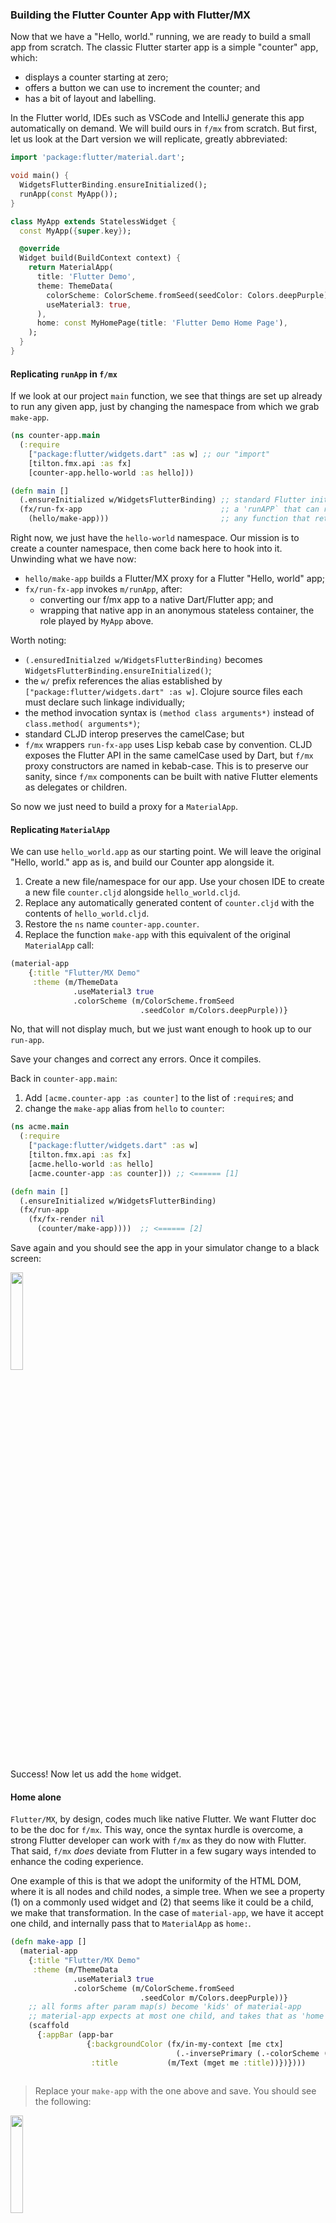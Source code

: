 ### Building the Flutter Counter App with Flutter/MX

Now that we have a "Hello, world." running, we are ready to build a small app from scratch. The classic Flutter starter app is a simple "counter" app, which:
* displays a counter starting at zero;
* offers a button we can use to increment the counter; and
* has a bit of layout and labelling.

In the Flutter world, IDEs such as VSCode and IntelliJ generate this app automatically on demand. We will build ours in `f/mx` from scratch. But first, let us look at the Dart version we will replicate, greatly abbreviated:
```dart
import 'package:flutter/material.dart';

void main() {
  WidgetsFlutterBinding.ensureInitialized();
  runApp(const MyApp());
}

class MyApp extends StatelessWidget {
  const MyApp({super.key});

  @override
  Widget build(BuildContext context) {
    return MaterialApp(
      title: 'Flutter Demo',
      theme: ThemeData(
        colorScheme: ColorScheme.fromSeed(seedColor: Colors.deepPurple),
        useMaterial3: true,
      ),
      home: const MyHomePage(title: 'Flutter Demo Home Page'),
    );
  }
}
```
#### Replicating `runApp` in `f/mx`
If we look at our project `main` function, we see that things are set up already to run any given app, just by changing the namespace from which we grab `make-app`.
```clojure
(ns counter-app.main
  (:require
    ["package:flutter/widgets.dart" :as w] ;; our "import"
    [tilton.fmx.api :as fx]
    [counter-app.hello-world :as hello]))

(defn main []
  (.ensureInitialized w/WidgetsFlutterBinding) ;; standard Flutter initialization
  (fx/run-fx-app                               ;; a 'runAPP` that can run f/mx proxy apps
    (hello/make-app)))                         ;; any function that returns an f/mx proxy app
```
Right now, we just have the `hello-world` namespace. Our mission is to create a counter namespace, then come back here to hook into it. 
Unwinding what we have now:
* `hello/make-app` builds a Flutter/MX proxy for a Flutter "Hello, world" app;
* `fx/run-fx-app` invokes `m/runApp`, after:
  * converting our f/mx app to a native Dart/Flutter app; and
  * wrapping that native app in an anonymous stateless container, the role played by `MyApp` above.

Worth noting:
* `(.ensuredInitialzed w/WidgetsFlutterBinding)` becomes `WidgetsFlutterBinding.ensureInitialized()`;
* the `w/` prefix references the alias established by `["package:flutter/widgets.dart" :as w]`. Clojure source files each must declare such linkage individually;
* the method invocation syntax is `(method class arguments*)` instead of `class.method( arguments*)`;
* standard CLJD interop preserves the camelCase; but
* `f/mx` wrappers `run-fx-app` uses Lisp kebab case by convention. CLJD exposes the Flutter API in the same camelCase used by Dart, but `f/mx` proxy constructors are named in kebab-case. This is to preserve our sanity, since `f/mx` components can be built with native Flutter elements as delegates or children.
  
So now we just need to build a proxy for a `MaterialApp`.

#### Replicating `MaterialApp`
We can use `hello_world.app` as our starting point. We will leave the original "Hello, world." app as is, and build our Counter app alongside it.

1. Create a new file/namespace for our app. Use your chosen IDE to create a new file `counter.cljd` alongside `hello_world.cljd`.
2. Replace any automatically generated content of `counter.cljd` with the contents of `hello_world.cljd`.
3. Restore the `ns` name `counter-app.counter`.
4. Replace the function `make-app` with this equivalent of the original `MaterialApp` call:

```clojure
(material-app
    {:title "Flutter/MX Demo"
     :theme (m/ThemeData
              .useMaterial3 true
              .colorScheme (m/ColorScheme.fromSeed
                             .seedColor m/Colors.deepPurple))}
```
No, that will not display much, but we just want enough to hook up to our `run-app`. 

Save your changes and correct any errors. Once it compiles.

Back in `counter-app.main`:
1. Add `[acme.counter-app :as counter]` to the list of `:require`s; and
2. change the `make-app` alias from `hello` to `counter`:
```clojure
(ns acme.main
  (:require
    ["package:flutter/widgets.dart" :as w]
    [tilton.fmx.api :as fx]
    [acme.hello-world :as hello]
    [acme.counter-app :as counter])) ;; <====== [1]

(defn main []
  (.ensureInitialized w/WidgetsFlutterBinding)
  (fx/run-app
    (fx/fx-render nil
      (counter/make-app))))  ;; <====== [2]
```
Save again and you should see the app in your simulator change to a black screen:

<img src="https://github.com/kennytilton/flutter-mx-starter/blob/main/image/mat-app-only.png"
  width="20%" height="20%">

Success! Now let us add the `home` widget.

#### Home alone

`Flutter/MX`, by design, codes much like native Flutter. We want Flutter doc to be the doc for `f/mx`. This way, once the syntax hurdle is overcome, a strong Flutter developer can work with `f/mx` as they do now with Flutter. That said, `f/mx` _does_ deviate from Flutter in a few sugary ways intended to enhance the coding experience. 

One example of this is that we adopt the uniformity of the HTML DOM, where it is all nodes and child nodes, a simple tree. When we see a property (1) on a commonly used widget and (2) that seems like it could be a child, we make that transformation. In the case of `material-app`, we have it accept one child, and internally pass that to `MaterialApp` as `home:`.
```clojure
(defn make-app []
  (material-app
    {:title "Flutter/MX Demo"
     :theme (m/ThemeData
              .useMaterial3 true
              .colorScheme (m/ColorScheme.fromSeed
                             .seedColor m/Colors.deepPurple))}
    ;; all forms after param map(s) become 'kids' of material-app
    ;; material-app expects at most one child, and takes that as 'home'
    (scaffold
      {:appBar (app-bar
                 {:backgroundColor (fx/in-my-context [me ctx]
                                     (.-inversePrimary (.-colorScheme (m/Theme.of ctx))))
                  :title           (m/Text (mget me :title))})})))
  
```
> Replace your `make-app` with the one above and save. You should see the following:

<img src="https://github.com/kennytilton/flutter-mx-starter/blob/main/image/mat-scaffold.png"
  width="20%" height="20%">

Consider the `app-bar` above. Its two properties are worth noting. To specify the `:backgroundColor`, the spec says to work off the `context` Theme. To access the context, we see a macro `in-my-context` being used to wrap a form in a callback with parameters `me` and `ctx`, the context. When `f/mx` internals "build" the `app-bar`, they will see this callback and know to invoke it in order to determine the background color. (We happen not to need `me` to decide the background color, but if we did it would be bound to the `app-bar`, a proxy for the AppBar to be generated.)

A second interesting property is `:title`, with a value of `(mget me :title)`. For reasons we will explore later, `me` is bound to the `material-app` widget. So just as the native code accessed `widget.title`, where widget was the MaterialApp, we access `(mget me :title)`.

#### Scaffold body <= child
Now let's give our Scaffold some content. Native Dart developers will know we do that by supplying a widget for the Scaffold `:body` parameter, as we see in the native Dart:
```dart
Scaffold ....
    body: Center(
           child: Column(
                    mainAxisAlignment: MainAxisAlignment.center,
                    children: <Widget>[
                       const Text('You have pushed the button this many times:')))
```
As with `MaterialApp`, the `f/mx` `scaffold` expects a single `kid` widget, which it will pass to the native Scaffold as `body:`.

> Replace the current `scaffold` form with the following, a partial implementation of the Counter App:

```clojure
(scaffold
  {:appBar (app-bar
             {:backgroundColor (fx/in-my-context [me ctx]
                                 (.-inversePrimary (.-colorScheme (m/Theme.of ctx))))
              :title           (m/Text (mget me :title))})}
   (center
    (column {:mainAxisAlignment m/MainAxisAlignment.center}
      (text {:style (p/TextStyle .color m/Colors.black
                      .fontSize 18.0)}
        "You have pushed the button this many times:"))))
```
Note how `f/mx` widget macros eliminate all the `:body`, `:child`, `:children` noise.

Save and you should see:

<img src="https://github.com/kennytilton/flutter-mx-starter/blob/main/image/scaffold-one-label.png"
  width="20%" height="20%">

Note another nod to the regularity of HTML syntax: the string content of the f/mx `text` widget appears in the "child" position! This is like `<b>Hi, Mom!</b>` expanding to a bold node with a child `textContent`. Here, our f/mx string "child" gets passed as the first parameter to `m/Text` by f/mx internals, expanding like this:
```clojure
(m/Text "You have pushed the button this many times:"
   .style (p/TextStyle .color m/Colors.black .fontSize 14.0)
```
Now let's add the counter, and a button to increment it. We will see Matrix reactivity for the first time!

#### A counter and a (+) button

Now we can add the rest of the Counter App interface:
* local state to hold the count;
* a field to display the count; and
* a `FloatingActionButton` rigged to increment the counter.

All that can be found in the new version of `make-app`, below. Check the comments to see how we extended our app with state, display, and control:
```clojure
(defn make-app []
  (material-app
    {:title "Flutter/MX Demo"
     :theme (m/ThemeData
              .useMaterial3 true
              .colorScheme (m/ColorScheme.fromSeed
                             .seedColor m/Colors.deepPurple))}
    (scaffold
      {:appBar (app-bar
                 {:backgroundColor (fx/in-my-context [me ctx]
                                     (.-inversePrimary (.-colorScheme (m/Theme.of ctx))))
                  :title           (m/Text (mget me :title))})
       :floatingActionButton
               (cF (fx/floating-action-button
                     {:onPressed (as-dart-callback []
                                   (mswap! (fm* :my-counter) :count inc)) ;; <============ simply change the :count property
                      :tooltip   "Increment"}
                     (m/Icon m/Icons.add)))}
      {;--- custom state goes in an optional, second map literal -------
         :name  :my-counter                                 ;; <====== we will search for this widget by name, to display or update
         :count (cI 0)}                                     ;; <====== the count itself. cI means "cell (for) Input"
      (center
        (column {:mainAxisAlignment m/MainAxisAlignment.center}
          (text {:style (p/TextStyle .color m/Colors.black
                          .fontSize 18.0)}
            "You have pushed the button this many times:")
          (text
            {:style (fx/in-my-context [me ctx]
                      (.-headlineMedium (.-textTheme (m/Theme.of ctx))))}
            ; all kids get silently wrapped in a formulaic cell
            ; this formula uses 'fasc' to search 'f'amily 'asc'endants for the first named :my-counter
            (str (mget (fasc :my-counter) :count)))))))) ;; pull the display value from the widget named :counter
```
Save and click the (+) button a few times, and you should see the following:

<img src="https://github.com/kennytilton/flutter-mx-starter/blob/main/image/final-version.png"
  width="20%" height="20%">

Things to note:
* `f/mx` widgets follow the OO prototype model, meaning we can add ad hoc state as needed for our apps. Here we attach the `:count` property to the `scaffold`, and give the scaffold a `:name` so other widgets can reference it;
* search utilities such as `fm*` and `fasc` will need more documentation, under "Navigation";
* we wrapped the counter value in a `cI` "input cell" so we could mutate it; and
* an automatic `cFkids` wrapper is provided for all forms following the parameter map(s).

### Summary
We have seen the essence of any Flutter/MX app:
* we still program Flutter, just thinly wrapped by ClojureDart;
* `f/mx` adds proxy widgets that are cleaner to code, but expand directly to Dart widgets;
* custom state can be added to any widget as needed by the app. No external "store" as in Redux;
* dataflow is arranged transparently. We just mutate designated "inputs" and read those inputs from formulas written in arbitrarily complex ClojureDart.

